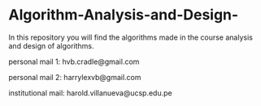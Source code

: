 # Algorithm-Analysis-and-Design-
In this repository you will find the algorithms made in the course analysis and design of algorithms.  
<p>personal mail 1: hvb.cradle@gmail.com</p>
<p>personal mail 2: harrylexvb@gmail.com</p>
<p>institutional mail: harold.villanueva@ucsp.edu.pe</p>
